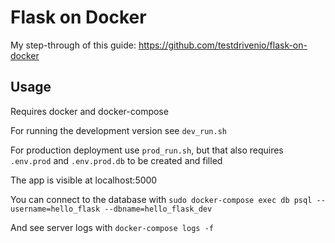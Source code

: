# Flask on Docker

My step-through of this guide: https://github.com/testdrivenio/flask-on-docker

## Usage

Requires docker and docker-compose

For running the development version see `dev_run.sh`

For production deployment use `prod_run.sh`, but that also requires `.env.prod` and `.env.prod.db` to be created and filled

The app is visible at localhost:5000

You can connect to the database with `sudo docker-compose exec db psql --username=hello_flask --dbname=hello_flask_dev`

And see server logs with `docker-compose logs -f`
